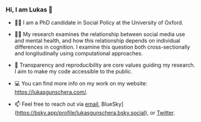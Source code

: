 ### Hi, I am Lukas 👋

- 👨‍🎓 I am a PhD candidate in Social Policy at the University of Oxford.

- 👨‍🔬 My research examines the relationship between social media use and mental health, and how this relationship depends on individual differences in cognition. I examine this question both cross-sectionally and longitudinally using computational approaches.

- 🔑 Transparency and reproducibility are core values guiding my research. I aim to make my code accessible to the public.

- 💻 You can find more info on my work on my website: https://lukasgunschera.com/.

- 📫 Feel free to reach out via [email](mailto:lg702@cam.ac.uk), BlueSky](https://bsky.app/profile/lukasgunschera.bsky.social), or [Twitter](https://twitter.com/lukasgunschera).

<!--
**lukasgunschera/lukasgunschera** is a ✨ _special_ ✨ repository because its `README.md` (this file) appears on your GitHub profile.

Here are some ideas to get you started:

- 🔭 I’m currently working on ...
- 🌱 I’m currently learning ...
- 👯 I’m looking to collaborate on ...
- 🤔 I’m looking for help with ...
- 💬 Ask me about ...
- 📫 How to reach me: ...
- 😄 Pronouns: ...
- ⚡ Fun fact: ...
-->
